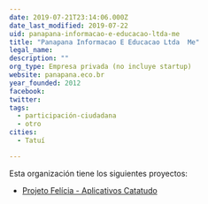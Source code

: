 ```yaml
---
date: 2019-07-21T23:14:06.000Z
date_last_modified: 2019-07-22
uid: panapana-informacao-e-educacao-ltda-me
title: "Panapana Informacao E Educacao Ltda ­ Me"
legal_name: 
description: ""
org_type: Empresa privada (no incluye startup)
website: panapana.eco.br
year_founded: 2012
facebook: 
twitter: 
tags:
  - participación-ciudadana
  - otro
cities: 
  - Tatuí

---
```


Esta organización tiene los siguientes proyectos:

- [Projeto Felícia - Aplicativos Catatudo](/i/projeto-felicia-aplicativos-catatudo.html)
